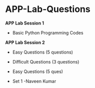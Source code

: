 # APP-Lab-Questions

**APP Lab Session 1**
- Basic Python Programming Codes

**APP Lab Session 2**
- Easy Questions (5 questions)
- Difficult Questions (3 questions)

- Easy Questions (5 ques)
- Set 1 -Naveen Kumar
